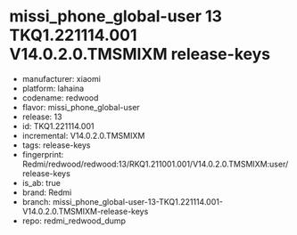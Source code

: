 # missi_phone_global-user 13 TKQ1.221114.001 V14.0.2.0.TMSMIXM release-keys
- manufacturer: xiaomi
- platform: lahaina
- codename: redwood
- flavor: missi_phone_global-user
- release: 13
- id: TKQ1.221114.001
- incremental: V14.0.2.0.TMSMIXM
- tags: release-keys
- fingerprint: Redmi/redwood/redwood:13/RKQ1.211001.001/V14.0.2.0.TMSMIXM:user/release-keys
- is_ab: true
- brand: Redmi
- branch: missi_phone_global-user-13-TKQ1.221114.001-V14.0.2.0.TMSMIXM-release-keys
- repo: redmi_redwood_dump
